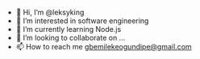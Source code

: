 - 👋 Hi, I’m @leksyking
- 👀 I’m interested in software engineering
- 🌱 I’m currently learning Node.js
- 💞️ I’m looking to collaborate on ...
- 📫 How to reach me gbemilekeogundipe@gmail.com

<!---
leksyking/leksyking is a ✨ special ✨ repository because its `README.md` (this file) appears on your GitHub profile.
You can click the Preview link to take a look at your changes.
--->
